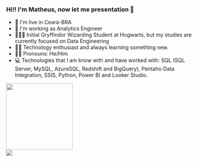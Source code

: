 ### Hi!! I'm Matheus, now let me presentation 👋

- 🌅 I'm live in Ceará-BRA
- 💼 I'm working as Analytics Engineer
- 👨🏿‍💻 Initial Gryffindor Wizarding Student at Hogwarts, but my studies are currently focused on Data Engineering
- 👨‍💻 Technology enthusiast and always learning something new.
- 👦🏽 Pronouns: He/Him
- 💻 Technologies that I am know with and have worked with: SQL (SQL Server, MySQL, AzureSQL, Redshift and BigQuery), Pentaho Data Integration, SSIS, Python, Power BI and Looker Studio. 

<div>
  <a href-"https://github.com/eumatheussampaio">
  <img height="180em" src="https://github-readme-stats.vercel.app/api?username=eumatheussampaio&theme=buefy&show_icons=true"/>  
</div>

<div>
<a href="https://www.linkedin.com/in/matheus-sampaio/" target="_black"><img src="https://img.shields.io/badge/LinkedIn-0077B5?style=for-the-badge&logo=linkedin&logoColor=white"></a>
</div>
